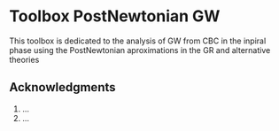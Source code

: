 # Toolbox PostNewtonian GW
This toolbox is dedicated to the analysis of GW from CBC in the inpiral phase using the PostNewtonian aproximations in the GR and alternative theories

## Acknowledgments

1) ...
2) ...

